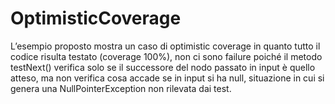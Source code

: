 # OptimisticCoverage
L’esempio proposto mostra un caso di optimistic coverage in quanto tutto il 
codice risulta testato (coverage 100%), non ci sono failure poiché il metodo 
testNext() verifica solo se il successore del nodo passato in input è quello 
atteso, ma non verifica cosa accade se in input si ha null, situazione in cui si 
genera una NullPointerException non rilevata dai test.
